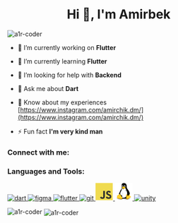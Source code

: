<h1 align="center">Hi 👋, I'm Amirbek</h1>
<p align="left"> <img src="https://komarev.com/ghpvc/?username=a1r-coder&label=Profile%20views&color=0e75b6&style=flat" alt="a1r-coder" /> </p>

- 🔭 I’m currently working on **Flutter**

- 🌱 I’m currently learning **Flutter**

- 🤝 I’m looking for help with **Backend**

- 💬 Ask me about **Dart**

- 📄 Know about my experiences [https://www.instagram.com/amirchik.dm/](https://www.instagram.com/amirchik.dm/)

- ⚡ Fun fact **I'm very kind man**

<h3 align="left">Connect with me:</h3>
<p align="left">
</p>

<h3 align="left">Languages and Tools:</h3>
<p align="left"> <a href="https://dart.dev" target="_blank" rel="noreferrer"> <img src="https://www.vectorlogo.zone/logos/dartlang/dartlang-icon.svg" alt="dart" width="40" height="40"/> </a> <a href="https://www.figma.com/" target="_blank" rel="noreferrer"> <img src="https://www.vectorlogo.zone/logos/figma/figma-icon.svg" alt="figma" width="40" height="40"/> </a> <a href="https://flutter.dev" target="_blank" rel="noreferrer"> <img src="https://www.vectorlogo.zone/logos/flutterio/flutterio-icon.svg" alt="flutter" width="40" height="40"/> </a> <a href="https://git-scm.com/" target="_blank" rel="noreferrer"> <img src="https://www.vectorlogo.zone/logos/git-scm/git-scm-icon.svg" alt="git" width="40" height="40"/> </a> <a href="https://developer.mozilla.org/en-US/docs/Web/JavaScript" target="_blank" rel="noreferrer"> <img src="https://raw.githubusercontent.com/devicons/devicon/master/icons/javascript/javascript-original.svg" alt="javascript" width="40" height="40"/> </a> <a href="https://www.linux.org/" target="_blank" rel="noreferrer"> <img src="https://raw.githubusercontent.com/devicons/devicon/master/icons/linux/linux-original.svg" alt="linux" width="40" height="40"/> </a> <a href="https://unity.com/" target="_blank" rel="noreferrer"> <img src="https://www.vectorlogo.zone/logos/unity3d/unity3d-icon.svg" alt="unity" width="40" height="40"/> </a> </p>

<p><img align="left" src="https://github-readme-stats.vercel.app/api/top-langs?username=a1r-coder&show_icons=true&locale=en&layout=compact" alt="a1r-coder" /></p>

<p>&nbsp;<img align="center" src="https://github-readme-stats.vercel.app/api?username=a1r-coder&show_icons=true&locale=en" alt="a1r-coder" /></p>

